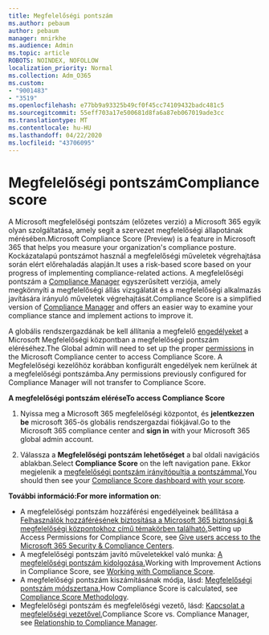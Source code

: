 ```yaml
---
title: Megfelelőségi pontszám
ms.author: pebaum
author: pebaum
manager: mnirkhe
ms.audience: Admin
ms.topic: article
ROBOTS: NOINDEX, NOFOLLOW
localization_priority: Normal
ms.collection: Adm_O365
ms.custom:
- "9001483"
- "3519"
ms.openlocfilehash: e77bb9a93325b49cf0f45cc74109432badc481c5
ms.sourcegitcommit: 55eff703a17e500681d8fa6a87eb067019ade3cc
ms.translationtype: MT
ms.contentlocale: hu-HU
ms.lasthandoff: 04/22/2020
ms.locfileid: "43706095"
---
```

# <a name="compliance-score"></a><span data-ttu-id="a38b8-102">Megfelelőségi pontszám</span><span class="sxs-lookup"><span data-stu-id="a38b8-102">Compliance score</span></span>

<span data-ttu-id="a38b8-103">A Microsoft megfelelőségi pontszám (előzetes verzió) a Microsoft 365 egyik olyan szolgáltatása, amely segít a szervezet megfelelőségi állapotának mérésében.</span><span class="sxs-lookup"><span data-stu-id="a38b8-103">Microsoft Compliance Score (Preview) is a feature in Microsoft 365 that helps you measure your organization's compliance posture.</span></span> <span data-ttu-id="a38b8-104">Kockázatalapú pontszámot használ a megfelelőségi műveletek végrehajtása során elért előrehaladás alapján.</span><span class="sxs-lookup"><span data-stu-id="a38b8-104">It uses a risk-based score based on your progress of implementing compliance-related actions.</span></span>   <span data-ttu-id="a38b8-105">A megfelelőségi pontszám a [Compliance Manager](https://docs.microsoft.com/microsoft-365/compliance/compliance-manager-overview) egyszerűsített verziója, amely megkönnyíti a megfelelőségi állás vizsgálatát és a megfelelőségi alkalmazás javítására irányuló műveletek végrehajtását.</span><span class="sxs-lookup"><span data-stu-id="a38b8-105">Compliance Score is a simplified version of [Compliance Manager](https://docs.microsoft.com/microsoft-365/compliance/compliance-manager-overview) and offers an easier way to examine your compliance stance and implement actions to improve it.</span></span> 

<span data-ttu-id="a38b8-106">A globális rendszergazdának be kell állítania a megfelelő [engedélyeket](https://docs.microsoft.com/microsoft-365/security/office-365-security/permissions-in-the-security-and-compliance-center) a Microsoft Megfelelőségi központban a megfelelőségi pontszám eléréséhez.</span><span class="sxs-lookup"><span data-stu-id="a38b8-106">The Global admin will need to set up the proper [permissions](https://docs.microsoft.com/microsoft-365/security/office-365-security/permissions-in-the-security-and-compliance-center) in the Microsoft Compliance center to access Compliance Score.</span></span>  <span data-ttu-id="a38b8-107">A Megfelelőségi kezelőhöz korábban konfigurált engedélyek nem kerülnek át a megfelelőségi pontszámba.</span><span class="sxs-lookup"><span data-stu-id="a38b8-107">Any permissions previously configured for Compliance Manager will not transfer to Compliance Score.</span></span>

<span data-ttu-id="a38b8-108">**A megfelelőségi pontszám elérése**</span><span class="sxs-lookup"><span data-stu-id="a38b8-108">**To access Compliance Score**</span></span>

1. <span data-ttu-id="a38b8-109">Nyissa meg a Microsoft 365 megfelelőségi központot, és **jelentkezzen be** microsoft 365-ös globális rendszergazdai fiókjával.</span><span class="sxs-lookup"><span data-stu-id="a38b8-109">Go to the Microsoft 365 compliance center and **sign in** with your Microsoft 365 global admin account.</span></span>

2. <span data-ttu-id="a38b8-110">Válassza a **Megfelelőségi pontszám lehetőséget** a bal oldali navigációs ablakban.</span><span class="sxs-lookup"><span data-stu-id="a38b8-110">Select **Compliance Score** on the left navigation pane.</span></span> <span data-ttu-id="a38b8-111">Ekkor megjelenik a [megfelelőségi pontszám irányítópultja a pontszámmal.](https://docs.microsoft.com/microsoft-365/compliance/compliance-score-setup#understand-the-compliance-score-dashboard)</span><span class="sxs-lookup"><span data-stu-id="a38b8-111">You should then see your [Compliance Score dashboard with your score](https://docs.microsoft.com/microsoft-365/compliance/compliance-score-setup#understand-the-compliance-score-dashboard).</span></span>
 

<span data-ttu-id="a38b8-112">**További információ:**</span><span class="sxs-lookup"><span data-stu-id="a38b8-112">**For more information on**:</span></span>

- <span data-ttu-id="a38b8-113">A megfelelőségi pontszám hozzáférési engedélyeinek beállítása a [Felhasználók hozzáférésének biztosítása a Microsoft 365 biztonsági & megfelelőségi központokhoz című témakörben található.](https://docs.microsoft.com/microsoft-365/security/office-365-security/grant-access-to-the-security-and-compliance-center)</span><span class="sxs-lookup"><span data-stu-id="a38b8-113">Setting up Access Permissions for Compliance Score, see [Give users access to the Microsoft 365 Security & Compliance Centers](https://docs.microsoft.com/microsoft-365/security/office-365-security/grant-access-to-the-security-and-compliance-center).</span></span>
- <span data-ttu-id="a38b8-114">A megfelelőségi pontszám javító műveletekkel való munka: [A megfelelőségi pontszám kidolgozása.](https://docs.microsoft.com/microsoft-365/compliance/working-with-compliance-score)</span><span class="sxs-lookup"><span data-stu-id="a38b8-114">Working with Improvement Actions in Compliance Score, see  [Working with Compliance Score](https://docs.microsoft.com/microsoft-365/compliance/working-with-compliance-score).</span></span>
- <span data-ttu-id="a38b8-115">A megfelelőségi pontszám kiszámításának módja, lásd: [Megfelelőségi pontszám módszertana.](https://docs.microsoft.com/microsoft-365/compliance/compliance-score-methodology)</span><span class="sxs-lookup"><span data-stu-id="a38b8-115">How Compliance Score is calculated, see [Compliance Score Methodology](https://docs.microsoft.com/microsoft-365/compliance/compliance-score-methodology).</span></span>
- <span data-ttu-id="a38b8-116">Megfelelőségi pontszám és megfelelőségi vezető, lásd: [Kapcsolat a megfelelőségi vezetővel.](https://docs.microsoft.com/microsoft-365/compliance/compliance-score#relationship-to-compliance-manager)</span><span class="sxs-lookup"><span data-stu-id="a38b8-116">Compliance Score vs. Compliance Manager, see [Relationship to Compliance Manager](https://docs.microsoft.com/microsoft-365/compliance/compliance-score#relationship-to-compliance-manager).</span></span>

